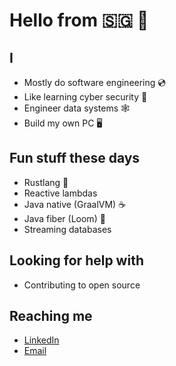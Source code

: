 # Hello from 🇸🇬 👋

## I

- Mostly do software engineering 💿
- Like learning cyber security 🐞
- Engineer data systems 🕸️
- Build my own PC 🖥️

## Fun stuff these days

- Rustlang 🦀
- Reactive lambdas
- Java native (GraalVM) ☕
- Java fiber (Loom) 📃
- Streaming databases

## Looking for help with

- Contributing to open source

## Reaching me

- [LinkedIn](https://www.linkedin.com/in/hadywilli/)
- [Email](mailto:hady.willi@outlook.com)
